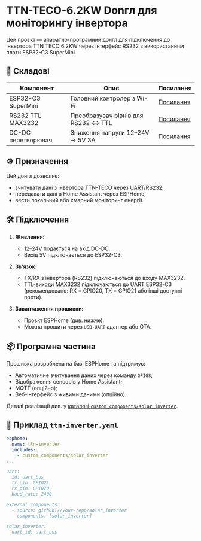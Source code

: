 # TTN-TECO-6.2KW Donгл для моніторингу інвертора

Цей проєкт — апаратно-програмний донгл для підключення до інвертора TTN TECO 6.2KW через інтерфейс RS232 з використанням плати ESP32-C3 SuperMini.

## 🔧 Складові

| Компонент | Опис | Посилання |
|----------|------|-----------|
| ESP32-C3 SuperMini | Головний контролер з Wi-Fi | [Посилання](https://www.aliexpress.com/item/1005007479144456.html) |
| RS232 TTL MAX3232 | Преобразувач рівнів для RS232 ↔ TTL | [Посилання](https://www.aliexpress.com/item/4000370825055.html) |
| DC-DC перетворювач | Зниження напруги 12–24V → 5V 3A | [Посилання](https://www.aliexpress.com/item/1005007092498838.html) |

## ⚙️ Призначення

Цей донгл дозволяє:

- зчитувати дані з інвертора TTN-TECO через UART/RS232;
- передавати дані в Home Assistant через ESPHome;
- вести локальний або хмарний моніторинг енергії.

## 🛠️ Підключення

1. **Живлення:**
   - 12–24V подається на вхід DC-DC.
   - Вихід 5V підключається до ESP32-C3.

2. **Зв’язок:**
   - TX/RX з інвертора (RS232) підключаються до входу MAX3232.
   - TTL-виходи MAX3232 підключаються до UART ESP32-C3 (рекомендовано: RX = GPIO20, TX = GPIO21 або інші доступні порти).

3. **Завантаження прошивки:**
   - Проєкт ESPHome (див. нижче).
   - Можна прошити через `USB-UART` адаптер або OTA.

## 📦 Програмна частина

Прошивка розроблена на базі ESPHome та підтримує:

- Автоматичне зчитування даних через команду `QPIGS`;
- Відображення сенсорів у Home Assistant;
- MQTT (опційно);
- Веб-інтерфейс з живими даними (опційно).

Деталі реалізації див. у [каталозі `custom_components/solar_inverter`](custom_components/solar_inverter).

## 🧾 Приклад `ttn-inverter.yaml`

```yaml
esphome:
  name: ttn-inverter
  includes:
    - custom_components/solar_inverter
...

uart:
  id: uart_bus
  tx_pin: GPIO21
  rx_pin: GPIO20
  baud_rate: 2400

external_components:
  - source: github://your-repo/solar_inverter
    components: [solar_inverter]

solar_inverter:
  uart_id: uart_bus
